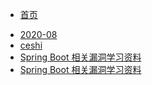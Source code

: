 <!-- docs/_sidebar.md -->

* [首页](/)


<!-- docs/_sidebar.md -->
* [2020-08](2020-08/ "The greatest guide in the world")
* [ceshi](ceshi/ "The greatest guide in the world")
* [Spring Boot 相关漏洞学习资料](Spring%20Boot%20相关漏洞学习资料/ "Spring Boot 相关漏洞学习资料，利用方法和技巧合集，黑盒安全评估 check list")
* [Spring Boot 相关漏洞学习资料](https://github.com/LandGrey/SpringBootVulExploit/blob/master/README.md ':include')
